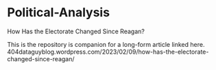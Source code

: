# Political-Analysis
How Has the Electorate Changed Since Reagan? 

This is the repository is companion for a long-form article linked here. 
404dataguyblog.wordpress.com/2023/02/09/how-has-the-electorate-changed-since-reagan/
